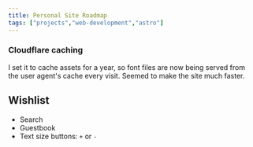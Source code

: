 ```yaml
---
title: Personal Site Roadmap
tags: ["projects","web-development","astro"]
---
```


### Cloudflare caching

I set it to cache assets for a year, so font files are now being served from the user agent's cache every visit. Seemed to make the site much faster.

## Wishlist

- Search
- Guestbook
- Text size buttons: `+` or `-`

